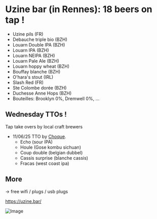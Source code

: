 # Uzine bar (in Rennes): 18 beers on tap !

* Uzine pils (FR)
* Debauche triple bio (BZH)
* Louarn Double IPA (BZH)
* Louarn IPA (BZH)
* Louarn NEIPA (BZH)
* Louarn Pale Ale (BZH)
* Louarn hoppy wheat (BZH)
* Bouffay blanche (BZH)
* O'hara's stout (IRL)
* Slash Red (FR)
* Ste Colombe dorée (BZH)
* Duchesse Anne Hops (BZH)
* Bouteilles: Brooklyn 0%, Dremwell 0%, ...

## Wednesday TTOs !
Tap take overs by local craft brewers

* 11/06/25 TTO by [Choque](https://www.choquemicrobrasserie.fr/).
  * Echo (sour IPA)
  * Houle (Gose kombu sichuan)
  * Coup double (belgian dubbel)
  * Cassis surprise (blanche cassis)
  * Fracas (west coast ipa)  

## More

-> free wifi / plugs / usb plugs

https://uzine.bar/

![Image](http://uzine.bar/wp-content/uploads/2021/10/logo-uzine_300.jpg)
